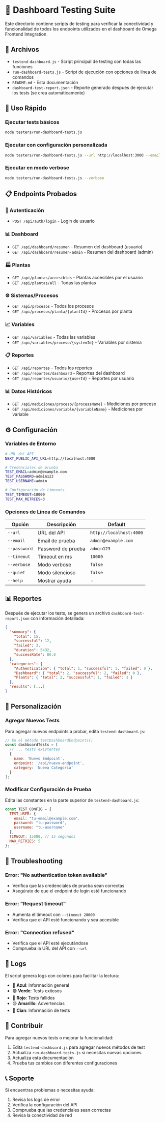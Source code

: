 # 🧪 Dashboard Testing Suite

Este directorio contiene scripts de testing para verificar la conectividad y funcionalidad de todos los endpoints utilizados en el dashboard de Omega Frontend Integration.

## 📁 Archivos

- `testend-dashboard.js` - Script principal de testing con todas las funciones
- `run-dashboard-tests.js` - Script de ejecución con opciones de línea de comandos
- `README.md` - Esta documentación
- `dashboard-test-report.json` - Reporte generado después de ejecutar los tests (se crea automáticamente)

## 🚀 Uso Rápido

### Ejecutar tests básicos
```bash
node testers/run-dashboard-tests.js
```

### Ejecutar con configuración personalizada
```bash
node testers/run-dashboard-tests.js --url http://localhost:3000 --email admin@example.com --password admin123
```

### Ejecutar en modo verbose
```bash
node testers/run-dashboard-tests.js --verbose
```

## 📋 Endpoints Probados

### 🔐 Autenticación
- `POST /api/auth/login` - Login de usuario

### 📊 Dashboard
- `GET /api/dashboard/resumen` - Resumen del dashboard (usuario)
- `GET /api/dashboard/resumen-admin` - Resumen del dashboard (admin)

### 🏭 Plantas
- `GET /api/plantas/accesibles` - Plantas accesibles por el usuario
- `GET /api/plantas/all` - Todas las plantas

### ⚙️ Sistemas/Procesos
- `GET /api/procesos` - Todos los procesos
- `GET /api/procesos/planta/{plantId}` - Procesos por planta

### 📈 Variables
- `GET /api/variables` - Todas las variables
- `GET /api/variables/proceso/{systemId}` - Variables por sistema

### 📋 Reportes
- `GET /api/reportes` - Todos los reportes
- `GET /api/reportes/dashboard` - Reportes del dashboard
- `GET /api/reportes/usuario/{userId}` - Reportes por usuario

### 📊 Datos Históricos
- `GET /api/mediciones/proceso/{processName}` - Mediciones por proceso
- `GET /api/mediciones/variable/{variableName}` - Mediciones por variable

## ⚙️ Configuración

### Variables de Entorno

```bash
# URL del API
NEXT_PUBLIC_API_URL=http://localhost:4000

# Credenciales de prueba
TEST_EMAIL=admin@example.com
TEST_PASSWORD=admin123
TEST_USERNAME=admin

# Configuración de timeouts
TEST_TIMEOUT=10000
TEST_MAX_RETRIES=3
```

### Opciones de Línea de Comandos

| Opción | Descripción | Default |
|--------|-------------|---------|
| `--url` | URL del API | `http://localhost:4000` |
| `--email` | Email de prueba | `admin@example.com` |
| `--password` | Password de prueba | `admin123` |
| `--timeout` | Timeout en ms | `10000` |
| `--verbose` | Modo verbose | `false` |
| `--quiet` | Modo silencioso | `false` |
| `--help` | Mostrar ayuda | - |

## 📊 Reportes

Después de ejecutar los tests, se genera un archivo `dashboard-test-report.json` con información detallada:

```json
{
  "summary": {
    "total": 15,
    "successful": 12,
    "failed": 3,
    "duration": 5432,
    "successRate": 80.0
  },
  "categories": {
    "Authentication": { "total": 1, "successful": 1, "failed": 0 },
    "Dashboard": { "total": 2, "successful": 2, "failed": 0 },
    "Plants": { "total": 2, "successful": 1, "failed": 1 }
  },
  "results": [...]
}
```

## 🔧 Personalización

### Agregar Nuevos Tests

Para agregar nuevos endpoints a probar, edita `testend-dashboard.js`:

```javascript
// En el método testDashboardEndpoints()
const dashboardTests = [
  // ... tests existentes
  {
    name: 'Nuevo Endpoint',
    endpoint: '/api/nuevo-endpoint',
    category: 'Nueva Categoría'
  }
];
```

### Modificar Configuración de Prueba

Edita las constantes en la parte superior de `testend-dashboard.js`:

```javascript
const TEST_CONFIG = {
  TEST_USER: {
    email: "tu-email@example.com",
    password: "tu-password",
    username: "tu-username"
  },
  TIMEOUT: 15000, // 15 segundos
  MAX_RETRIES: 5
};
```

## 🐛 Troubleshooting

### Error: "No authentication token available"
- Verifica que las credenciales de prueba sean correctas
- Asegúrate de que el endpoint de login esté funcionando

### Error: "Request timeout"
- Aumenta el timeout con `--timeout 20000`
- Verifica que el API esté funcionando y sea accesible

### Error: "Connection refused"
- Verifica que el API esté ejecutándose
- Comprueba la URL del API con `--url`

## 📝 Logs

El script genera logs con colores para facilitar la lectura:

- 🔵 **Azul**: Información general
- 🟢 **Verde**: Tests exitosos
- 🔴 **Rojo**: Tests fallidos
- 🟡 **Amarillo**: Advertencias
- 🔵 **Cian**: Información de tests

## 🤝 Contribuir

Para agregar nuevos tests o mejorar la funcionalidad:

1. Edita `testend-dashboard.js` para agregar nuevos métodos de test
2. Actualiza `run-dashboard-tests.js` si necesitas nuevas opciones
3. Actualiza esta documentación
4. Prueba tus cambios con diferentes configuraciones

## 📞 Soporte

Si encuentras problemas o necesitas ayuda:

1. Revisa los logs de error
2. Verifica la configuración del API
3. Comprueba que las credenciales sean correctas
4. Revisa la conectividad de red

